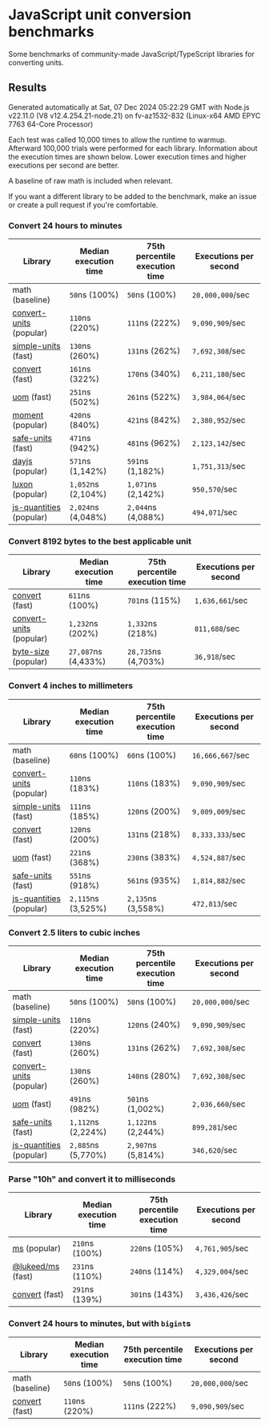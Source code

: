 # JavaScript unit conversion benchmarks

Some benchmarks of community-made JavaScript/TypeScript libraries for converting units.

## Results

<!-- beginblock(results) -->

Generated automatically at Sat, 07 Dec 2024 05:22:29 GMT with Node.js v22.11.0 (V8 v12.4.254.21-node.21) on fv-az1532-832 (Linux-x64 AMD EPYC 7763 64-Core Processor)

Each test was called 10,000 times to allow the runtime to warmup.
Afterward 100,000 trials were performed for each library.
Information about the execution times are shown below.
Lower execution times and higher executions per second are better.

A baseline of raw math is included when relevant.

If you want a different library to be added to the benchmark, make an issue or create a pull request if you're comfortable.

### Convert 24 hours to minutes

| Library                                                            | Median execution time | 75th percentile execution time | Executions per second |
| ------------------------------------------------------------------ | --------------------- | ------------------------------ | --------------------- |
| math (baseline)                                                    | `50`ns (100%)         | `50`ns (100%)                  | `20,000,000`/sec      |
| [convert-units](https://npmjs.com/package/convert-units) (popular) | `110`ns (220%)        | `111`ns (222%)                 | `9,090,909`/sec       |
| [simple-units](https://npmjs.com/package/simple-units) (fast)      | `130`ns (260%)        | `131`ns (262%)                 | `7,692,308`/sec       |
| [convert](https://npmjs.com/package/convert) (fast)                | `161`ns (322%)        | `170`ns (340%)                 | `6,211,180`/sec       |
| [uom](https://npmjs.com/package/uom) (fast)                        | `251`ns (502%)        | `261`ns (522%)                 | `3,984,064`/sec       |
| [moment](https://npmjs.com/package/moment) (popular)               | `420`ns (840%)        | `421`ns (842%)                 | `2,380,952`/sec       |
| [safe-units](https://npmjs.com/package/safe-units) (fast)          | `471`ns (942%)        | `481`ns (962%)                 | `2,123,142`/sec       |
| [dayjs](https://npmjs.com/package/dayjs) (popular)                 | `571`ns (1,142%)      | `591`ns (1,182%)               | `1,751,313`/sec       |
| [luxon](https://npmjs.com/package/luxon) (popular)                 | `1,052`ns (2,104%)    | `1,071`ns (2,142%)             | `950,570`/sec         |
| [js-quantities](https://npmjs.com/package/js-quantities) (popular) | `2,024`ns (4,048%)    | `2,044`ns (4,088%)             | `494,071`/sec         |

### Convert 8192 bytes to the best applicable unit

| Library                                                            | Median execution time | 75th percentile execution time | Executions per second |
| ------------------------------------------------------------------ | --------------------- | ------------------------------ | --------------------- |
| [convert](https://npmjs.com/package/convert) (fast)                | `611`ns (100%)        | `701`ns (115%)                 | `1,636,661`/sec       |
| [convert-units](https://npmjs.com/package/convert-units) (popular) | `1,232`ns (202%)      | `1,332`ns (218%)               | `811,688`/sec         |
| [byte-size](https://npmjs.com/package/byte-size) (popular)         | `27,087`ns (4,433%)   | `28,735`ns (4,703%)            | `36,918`/sec          |

### Convert 4 inches to millimeters

| Library                                                            | Median execution time | 75th percentile execution time | Executions per second |
| ------------------------------------------------------------------ | --------------------- | ------------------------------ | --------------------- |
| math (baseline)                                                    | `60`ns (100%)         | `60`ns (100%)                  | `16,666,667`/sec      |
| [convert-units](https://npmjs.com/package/convert-units) (popular) | `110`ns (183%)        | `110`ns (183%)                 | `9,090,909`/sec       |
| [simple-units](https://npmjs.com/package/simple-units) (fast)      | `111`ns (185%)        | `120`ns (200%)                 | `9,009,009`/sec       |
| [convert](https://npmjs.com/package/convert) (fast)                | `120`ns (200%)        | `131`ns (218%)                 | `8,333,333`/sec       |
| [uom](https://npmjs.com/package/uom) (fast)                        | `221`ns (368%)        | `230`ns (383%)                 | `4,524,887`/sec       |
| [safe-units](https://npmjs.com/package/safe-units) (fast)          | `551`ns (918%)        | `561`ns (935%)                 | `1,814,882`/sec       |
| [js-quantities](https://npmjs.com/package/js-quantities) (popular) | `2,115`ns (3,525%)    | `2,135`ns (3,558%)             | `472,813`/sec         |

### Convert 2.5 liters to cubic inches

| Library                                                            | Median execution time | 75th percentile execution time | Executions per second |
| ------------------------------------------------------------------ | --------------------- | ------------------------------ | --------------------- |
| math (baseline)                                                    | `50`ns (100%)         | `50`ns (100%)                  | `20,000,000`/sec      |
| [simple-units](https://npmjs.com/package/simple-units) (fast)      | `110`ns (220%)        | `120`ns (240%)                 | `9,090,909`/sec       |
| [convert](https://npmjs.com/package/convert) (fast)                | `130`ns (260%)        | `131`ns (262%)                 | `7,692,308`/sec       |
| [convert-units](https://npmjs.com/package/convert-units) (popular) | `130`ns (260%)        | `140`ns (280%)                 | `7,692,308`/sec       |
| [uom](https://npmjs.com/package/uom) (fast)                        | `491`ns (982%)        | `501`ns (1,002%)               | `2,036,660`/sec       |
| [safe-units](https://npmjs.com/package/safe-units) (fast)          | `1,112`ns (2,224%)    | `1,122`ns (2,244%)             | `899,281`/sec         |
| [js-quantities](https://npmjs.com/package/js-quantities) (popular) | `2,885`ns (5,770%)    | `2,907`ns (5,814%)             | `346,620`/sec         |

### Parse "10h" and convert it to milliseconds

| Library                                                   | Median execution time | 75th percentile execution time | Executions per second |
| --------------------------------------------------------- | --------------------- | ------------------------------ | --------------------- |
| [ms](https://npmjs.com/package/ms) (popular)              | `210`ns (100%)        | `220`ns (105%)                 | `4,761,905`/sec       |
| [@lukeed/ms](https://npmjs.com/package/@lukeed/ms) (fast) | `231`ns (110%)        | `240`ns (114%)                 | `4,329,004`/sec       |
| [convert](https://npmjs.com/package/convert) (fast)       | `291`ns (139%)        | `301`ns (143%)                 | `3,436,426`/sec       |

### Convert 24 hours to minutes, but with `bigint`s

| Library                                             | Median execution time | 75th percentile execution time | Executions per second |
| --------------------------------------------------- | --------------------- | ------------------------------ | --------------------- |
| math (baseline)                                     | `50`ns (100%)         | `50`ns (100%)                  | `20,000,000`/sec      |
| [convert](https://npmjs.com/package/convert) (fast) | `110`ns (220%)        | `111`ns (222%)                 | `9,090,909`/sec       |

<!-- endblock(results) -->
